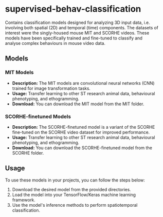 # supervised-behav-classification
Contains classification models designed for analyzing 3D input data, i.e. involving both spatial (2D) and temporal (time) components. The datasets of interest were the singly-housed mouse MIT and SCORHE videos. These models have been specifically trained and fine-tuned to classify and analyse complex behaviours in mouse video data.

## Models

### MIT Models

- **Description:** The MIT models are convolutional neural networks (CNN) trained for image transformation tasks.
- **Usage:** Transfer learning to other ST research animal data, behavioural phenotyping, and ethogramming.
- **Download:** You can download the MIT model from the MIT folder. 

### SCORHE-finetuned Models

- **Description:** The SCORHE-finetuned model is a variant of the SCORHE fine-tuned on the SCORHE video dataset for improved performance.
- **Usage:** Transfer learning to other ST research animal data, behavioural phenotyping, and ethogramming.
- **Download:** You can download the SCORHE-finetuned model from the SCORHE folder.

## Usage

To use these models in your projects, you can follow the steps below:

1. Download the desired model from the provided directories.
2. Load the model into your TensorFlow/Keras machine learning framework.
3. Use the model's inference methods to perform spatiotemporal classification.


